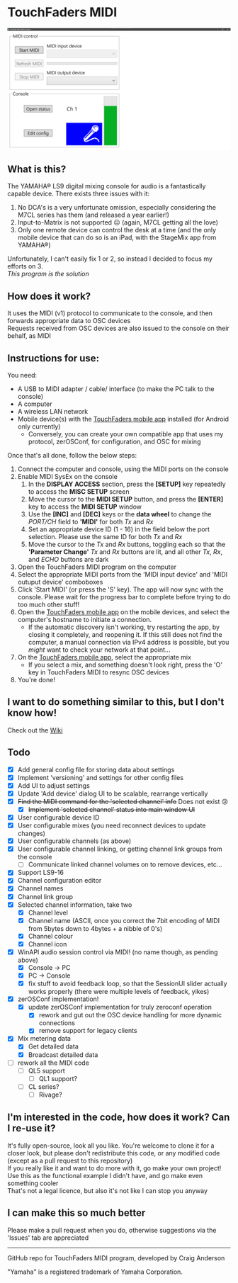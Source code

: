 # TouchFaders MIDI
![Screenshot of application](/Screenshot.png?raw=true "TouchFaders MIDI application")
## What is this?
The YAMAHA® LS9 digital mixing console for audio is a fantastically capable device. There exists three issues with it:

1. No DCA's is a very unfortunate omission, especially considering the M7CL series has them (and released a year earlier!)
1. Input-to-Matrix is not supported ☹ (again, M7CL getting all the love)
1. Only one remote device can control the desk at a time (and the only mobile device that can do so is an iPad, with the StageMix app from YAMAHA®)

Unfortunately, I can't easily fix 1 or 2, so instead I decided to focus my efforts on 3.  
*This program is the solution*

## How does it work?
It uses the MIDI (v1) protocol to communicate to the console, and then forwards appropriate data to OSC devices  
Requests received from OSC devices are also issued to the console on their behalf, as MIDI

## Instructions for use:
You need:
* A USB to MIDI adapter / cable/ interface (to make the PC talk to the console)
* A computer
* A wireless LAN network
* Mobile device(s) with the [TouchFaders mobile app](http://github.com/theonlytechnohead/TouchFaders_APP) installed (for Android only currently)
  * Conversely, you can create your own compatible app that uses my protocol, zerOSConf, for configuration, and OSC for mixing

Once that's all done, follow the below steps:
1. Connect the computer and console, using the MIDI ports on the console
1. Enable MIDI SysEx on the console
    1. In the __DISPLAY ACCESS__ section, press the __[SETUP]__ key repeatedly to access the __MISC SETUP__ screen
    1. Move the cursor to the __MIDI SETUP__ button, and press the __[ENTER]__ key to access the __MIDI SETUP__ window
    1. Use the __[INC]__ and __[DEC]__ keys or the __data wheel__ to change the *PORT/CH* field to __'MIDI'__ for both *Tx* and *Rx*
    1. Set an appropriate device ID (1 - 16) in the field below the port selection. Please use the same ID for both *Tx* and *Rx*
    1. Move the cursor to the *Tx* and *Rx* buttons, toggling each so that the __'Parameter Change'__ *Tx* and *Rx* buttons are lit, and all other *Tx*, *Rx*, and *ECHO* buttons are dark
1. Open the TouchFaders MIDI program on the computer
1. Select the appropriate MIDI ports from the 'MIDI input device' and 'MIDI outuput device' comboboxes
1. Click 'Start MIDI' (or press the 'S' key). The app will now sync with the console. Please wait for the progress bar to complete before trying to do too much other stuff!
1. Open the [TouchFaders mobile app](http://github.com/theonlytechnohead/TouchFaders_APP) on the mobile devices, and select the computer's hostname to initiate a connection.
	* If the automatic discovery isn't working, try restarting the app, by closing it completely, and reopening it. If this still does not find the computer, a manual connection via IPv4 address is possible, but you *might* want to check your network at that point...
1. On the [TouchFaders mobile app](http://github.com/theonlytechnohead/TouchFaders_APP), select the appropriate mix
	* If you select a mix, and something doesn't look right, press the 'O' key in TouchFaders MIDI to resync OSC devices
1. You're done!

## I want to do something similar to this, but I don't know how!
Check out the [Wiki](../../wiki)

## Todo
- [x] Add general config file for storing data about settings
- [x] Implement 'versioning' and settings for other config files
- [x] Add UI to adjust settings
- [x] Update 'Add device' dialog UI to be scalable, rearrange vertically
- [x] ~~Find the MIDI command for the 'selected channel' info~~ Does not exist 😢
  - [x] ~~Implement 'selected channel' status into main window UI~~
- [x] User configurable device ID
- [X] User configurable mixes (you need reconnect devices to update changes)
- [x] User configurable channels (as above)
- [x] User configurable channel linking, or getting channel link groups from the console
  - [ ] Communicate linked channel volumes on to remove devices, etc...
- [x] Support LS9-16
- [x] Channel configuration editor
 - [x] Channel names
 - [x] Channel link group
- [x] Selected channel information, take two
  - [x] Channel level
  - [x] Channel name (ASCII, once you correct the 7bit encoding of MIDI from 5bytes down to 4bytes + a nibble of 0's)
  - [x] Channel colour
  - [x] Channel icon
- [x] WinAPI audio session control via MIDI! (no name though, as pending above)
  - [x] Console -> PC
  - [x] PC -> Console
  - [x] fix stuff to avoid feedback loop, so that the SessionUI slider actually works properly (there were multiple levels of feedback, yikes)
- [x] zerOSConf implementation!
  - [x] update zerOSConf implementation for truly zeroconf operation
    - [x] rework and gut out the OSC device handling for more dynamic connections
    - [x] remove support for legacy clients
- [x] Mix metering data
  - [x] Get detailed data
  - [x] Broadcast detailed data
- [ ] rework all the MIDI code
  - [ ] QL5 support
    - [ ] QL1 support?
  - [ ] CL series?
    - [ ] Rivage?

## I'm interested in the code, how does it work? Can I re-use it?
It's fully open-source, look all you like.
You're welcome to clone it for a closer look, but please don't redistribute this code, or any modified code (except as a pull request to this repository)  
If you really like it and want to do more with it, go make your own project! Use this as the functional example I didn't have, and go make even something cooler  
That's not a legal licence, but also it's not like I can stop you anyway

## I can make this so much better
Please make a pull request when you do, otherwise suggestions via the 'Issues' tab are appreciated

---
GitHub repo for TouchFaders MIDI program, developed by Craig Anderson

"Yamaha" is a registered trademark of Yamaha Corporation.
